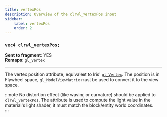 ```yaml
---
title: vertexPos
description: Overview of the clrwl_vertexPos inout
sidebar:
    label: vertexPos
    order: 2
---
```


### `vec4 clrwl_vertexPos;`

**Sent to fragment**: YES  
**Remaps**: `gl_Vertex`  

---

The vertex position attribute, equivalent to Iris' [`gl_Vertex`](https://shaders.properties/current/reference/attributes/vaposition/). The position is in Flywheel space, `gl_ModelViewMatrix` must be used to convert it to the view space.  

:::note
No distortion effect (like waving or curvature) should be applied to `clrwl_vertexPos`. The attribute is used to compute the light value in the material's light shader, it must match the block/entity world coordinates.  
:::
